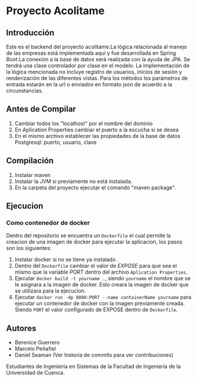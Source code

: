 # Proyecto Acolitame
## Introducción
Este es el backend del proyecto acolitame.La lógica relacionada al manejo de las empresas está implementada aquí y fue desarrollada en Spring Boot.La conexión a la base de datos será realizada con la ayuda de JPA. Se tendrá una clase controlador por clase en el modelo. La implementación de la lógica mencionada no incluye registro de usuarios, inicios de sesión y renderización de las diferentes vistas.
Para los métodos los parámetros de entrada estarán en la url o enviados en formato json de acuerdo a la circunstancias.

## Antes de Compilar
1. Cambiar todos los "localhost" por el nombre del dominio
2. En Aplication Properties cambiar el puerto a la escucha si se desea
3. En el mismo archivo establecer las propiedades de la base de datos Postgresql: puerto, usuario, clave
## Compilación
1. Instalar maven
2. Instalar la JVM si previamente no está instalada.
2. En la carpeta del proyecto ejecutar el comando "maven package".
## Ejecucion
### Como contenedor de docker

Dentro del repositorio se encuentra un `Dockerfile` el cual permite la creacion de una imagen de docker para ejecutar la aplicacion, los pasos son los siguientes:

1. Instalar docker si no se tiene ya instalado .
2. Dentro del `Dockerfile` cambiar el valor de *EXPOSE* para que sea el mismo que la variable *PORT* dentro del archivo `Aplication Properties`.
3. Ejecutar `docker build -t yourname .`, siendo `yourname` el nombre que se le asignara a la imagen de docker. Esto creara la imagen de docker que se utilizara para la ejecucion.
4. Ejecutar `docker run -dp 8080:PORT --name containerName yourname` para ejecutar un contenedor de docker con la imagen previamente creada. Siendo `PORT` el valor configurado de EXPOSE dentro de `Dockerfile`.
## Autores

- Berenice Guerrero
- Marcelo Peñafiel
- Daniel Seaman (Ver historia de commits para ver contribuciones)

Estudiantes de Ingeniería en Sistemas de la Facultad de Ingeniería de la Universidad de Cuenca.

